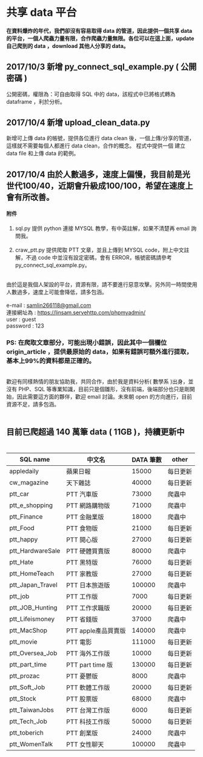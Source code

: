 # 共享 data 平台

#### 在資料爆炸的年代，我們卻沒有容易取得 data 的管道，因此提供一個共享 data 的平台，一個人爬蟲力量有限，合作爬蟲力量無限。各位可以在這上面，update 自己爬到的 data ，download 其他人分享的 data。

<!--資料科學家是當今最紅的職業，根據 CareerCast.com 網站，2016 best job is data scientist。
問題是，要如何成為資料科學家？資料取得不易，沒資料幾乎不可能成為資料科學家，，，，，，，，， -->

## 2017/10/3 新增 py_connect_sql_example.py ( 公開密碼 )
公開密碼，權限為：可自由取得 SQL 中的 data，該程式中已將格式轉為 dataframe ，利於分析。
## 2017/10/4 新增 upload_clean_data.py 
新增可上傳 data 的帳號，提供各位進行 data clean 後，一個上傳/分享的管道，這樣就不需要每個人都進行 data clean，合作的概念。
程式中提供一個 建立 data file 和上傳 data 的範例。
## 2017/10/4 由於人數過多，速度上偏慢，我目前是光世代100/40，近期會升級成100/100，希望在速度上會有所改善。



#### 附件
1. sql.py 提供 python 連接 MYSQL 教學，有中英註解，如果不清楚再 email 詢問我。
<br><br>
2. craw_ptt.py 提供爬取 PTT 文章，並且上傳到 MYSQL code，附上中文註解，不過 code 中並沒有設定密碼，會有 ERROR，帳號密碼請參考 py_connect_sql_example.py。
<br><br>


由於這是我個人架設的平台，資源有限，請不要進行惡意攻擊。另外同一時間使用人數過多，速度上可能會降低，請多包涵。<br><br>
e-mail : samlin266118@gmail.com <br>
連接網址為 : https://linsam.servehttp.com/phpmyadmin/ <br>
user : guest <br>
password : 123 <br>
### PS: 在爬取文章部分，可能出現小錯誤，因此其中一個欄位 origin_article ，提供最原始的 data，如果有錯誤可額外進行提取，基本上99%的資料都是正確的。
<br>
歡迎有同樣熱情的朋友協助我，共同合作，由於我是資料分析( 數學系 )出身，並沒有 PHP、SQL 等專業知識，目前只是個雛形，沒有前端，後端部分也只是剛開始，因此需要這方面的夥伴，歡迎 email 討論。未來朝 open 的方向進行，目前資源不足，請多包涵。
<br><br>
<!--匯出請選擇 "test" 樣板，將會匯出所有 data ， csv 檔， big 5 編碼 -->


##  目前已爬超過 140 萬筆 data ( 11GB )，持續更新中<br><br>

|SQL name|中文名|DATA 筆數|other|
|--------|-----|----|-|
|appledaily|蘋果日報|15000|每日更新|
|cw_magazine|天下雜誌|40000|每日更新|
|ptt_car|PTT 汽車版|73000|爬蟲中|
|ptt_e_shopping|PTT 網路購物版|71000|爬蟲中|
|ptt_Finance|PTT 金融業版|18000|爬蟲中|
|ptt_Food|PTT 食物版|21000|每日更新|
|ptt_happy|PTT 開心版|27000|每日更新|
|ptt_HardwareSale|PTT 硬體買賣版|80000|爬蟲中|
|ptt_Hate|PTT 黑特版|76000|每日更新|
|ptt_HomeTeach|PTT 家教版|27000|每日更新|
|ptt_Japan_Travel|PTT 日本旅遊版|100000|爬蟲中|
|ptt_job|PTT 工作版|7000|每日更新|
|ptt_JOB_Hunting|PTT 工作求職版|20000|每日更新|
|ptt_Lifeismoney|PTT 省錢版|37000|爬蟲中|
|ptt_MacShop|PTT apple產品買賣版|140000|爬蟲中|
|ptt_movie|PTT 電影|111000|每日更新|
|ptt_Oversea_Job|PTT 海外工作版|10000|每日更新|
|ptt_part_time|PTT part time 版|130000|每日更新|
|ptt_prozac|PTT 憂鬱版|8000|爬蟲中|
|ptt_Soft_Job|PTT 軟體工作版|20000|每日更新|
|ptt_Stock|PTT 股票版|68000|爬蟲中|
|ptt_TaiwanJobs|PTT 台灣工作版|6000|每日更新|
|ptt_Tech_Job|PTT 科技工作版|50000|每日更新|
|ptt_toberich|PTT 創業版|24000|爬蟲中|
|ptt_WomenTalk|PTT 女性聊天|100000|爬蟲中|





